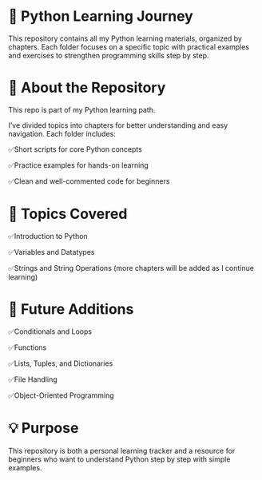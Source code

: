 # 🐍 Python Learning Journey

This repository contains all my Python learning materials, organized by chapters. Each folder focuses on a specific topic with practical examples and exercises to strengthen programming skills step by step.

# 📘 About the Repository

This repo is part of my Python learning path.

I’ve divided topics into chapters for better understanding and easy navigation. Each folder includes:

✅Short scripts for core Python concepts

✅Practice examples for hands-on learning

✅Clean and well-commented code for beginners

# 🧠 Topics Covered

✅Introduction to Python

✅Variables and Datatypes

✅Strings and String Operations
(more chapters will be added as I continue learning)

# 🧩 Future Additions

✅Conditionals and Loops

✅Functions

✅Lists, Tuples, and Dictionaries

✅File Handling

✅Object-Oriented Programming

# 💡 Purpose

This repository is both a personal learning tracker and a resource for beginners who want to understand Python step by step with simple examples.
